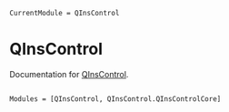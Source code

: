 ```@meta
CurrentModule = QInsControl
```

# QInsControl

Documentation for [QInsControl](https://github.com/FaresX/QInsControl.jl).

```@index
```

```@autodocs
Modules = [QInsControl, QInsControl.QInsControlCore]
```
